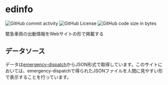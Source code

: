 # edinfo
![GitHub commit activity](https://img.shields.io/github/commit-activity/y/oageo/edinfo)
![GitHub License](https://img.shields.io/github/license/oageo/edinfo)
![GitHub code size in bytes](https://img.shields.io/github/languages/code-size/oageo/edinfo)

緊急車両の出動情報をWebサイトの形で掲載する

## データソース
データは[emergency-dispatch](https://github.com/oageo/emergency-dispatch)からJSON形式で取得しています。このサイトにおいては、emergency-dispatchで得られたJSONファイルを人間に見やすい形で表示することを行っています。
